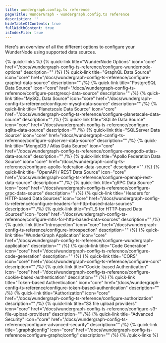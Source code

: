 ```yaml
---
title: wundergraph.config.ts reference
pageTitle: WunderGraph - wundergraph.config.ts reference
description: ''
hideTableOfContents: true
fullWidthContent: true
isIndexFile: true
---
```


Here's an overview of all the different options to configure your WunderNode using supported data sources.

{% quick-links %}
{% quick-link title="WunderNode Options" icon="core" href="/docs/wundergraph-config-ts-reference/configure-wundernode-options" description="" /%}
{% quick-link title="GraphQL Data Source" icon="core" href="/docs/wundergraph-config-ts-reference/configure-graphql-data-source" description="" /%}
{% quick-link title="PostgreSQL Data Source" icon="core" href="/docs/wundergraph-config-ts-reference/configure-postgresql-data-source" description="" /%}
{% quick-link title="MySQL Data Source" icon="core" href="/docs/wundergraph-config-ts-reference/configure-mysql-data-source" description="" /%}
{% quick-link title="Planetscale Data Source" icon="core" href="/docs/wundergraph-config-ts-reference/configure-planetscale-data-source" description="" /%}
{% quick-link title="SQLite Data Source" icon="core" href="/docs/wundergraph-config-ts-reference/configure-sqlite-data-source" description="" /%}
{% quick-link title="SQLServer Data Source" icon="core" href="/docs/wundergraph-config-ts-reference/configure-sqlserver-data-source" description="" /%}
{% quick-link title="MongoDB / Atlas Data Source" icon="core" href="/docs/wundergraph-config-ts-reference/configure-mongodb-atlas-data-source" description="" /%}
{% quick-link title="Apollo Federation Data Source" icon="core" href="/docs/wundergraph-config-ts-reference/configure-apollo-federation-data-source" description="" /%}
{% quick-link title="OpenAPI / REST Data Source" icon="core" href="/docs/wundergraph-config-ts-reference/configure-openapi-rest-data-source" description="" /%}
{% quick-link title="gRPC Data Source" icon="core" href="/docs/wundergraph-config-ts-reference/configure-grpc-data-source" description="" /%}
{% quick-link title="Headers for HTTP-based Data Sources" icon="core" href="/docs/wundergraph-config-ts-reference/configure-headers-for-http-based-data-sources" description="" /%}
{% quick-link title="mTLS for HTTP-based Data Sources" icon="core" href="/docs/wundergraph-config-ts-reference/configure-mtls-for-http-based-data-sources" description="" /%}
{% quick-link title="Introspection" icon="core" href="/docs/wundergraph-config-ts-reference/configure-introspection" description="" /%}
{% quick-link title="WunderGraph Application" icon="core" href="/docs/wundergraph-config-ts-reference/configure-wundergraph-application" description="" /%}
{% quick-link title="Code Generation" icon="core" href="/docs/wundergraph-config-ts-reference/configure-code-generation" description="" /%}
{% quick-link title="CORS" icon="core" href="/docs/wundergraph-config-ts-reference/configure-cors" description="" /%}
{% quick-link title="Cookie-based Authentication" icon="core" href="/docs/wundergraph-config-ts-reference/configure-cookie-based-authentication" description="" /%}
{% quick-link title="Token-based Authentication" icon="core" href="/docs/wundergraph-config-ts-reference/configure-token-based-authentication" description="" /%}
{% quick-link title="Authorization" icon="core" href="/docs/wundergraph-config-ts-reference/configure-authorization" description="" /%}
{% quick-link title="S3 file upload providers" icon="core" href="/docs/wundergraph-config-ts-reference/configure-s3-file-upload-providers" description="" /%}
{% quick-link title="Advanced Security" icon="core" href="/docs/wundergraph-config-ts-reference/configure-advanced-security" description="" /%}
{% quick-link title=".graphqlconfig" icon="core" href="/docs/wundergraph-config-ts-reference/configure-graphqlconfig" description="" /%}
{% /quick-links %}
